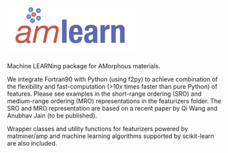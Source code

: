 # <img alt="amlearn" src="docs_rst/_static/amlearn_logo.png" width="300">
Machine LEARNing package for AMorphous materials.

We integrate Fortran90 with Python (using f2py) to achieve combination of the
flexibility and fast-computation (>10x times faster than pure Python) of features. Please see examples
in the short-range ordering (SRO) and medium-range ordering (MRO) representations
in the featurizers folder. The SRO and MRO representation are based on a recent
paper by Qi Wang and Anubhav Jain (to be published).

Wrapper classes and utility functions for featurizers powered by matminer/amp and machine
learning algorithms supported by scikit-learn are also included.

